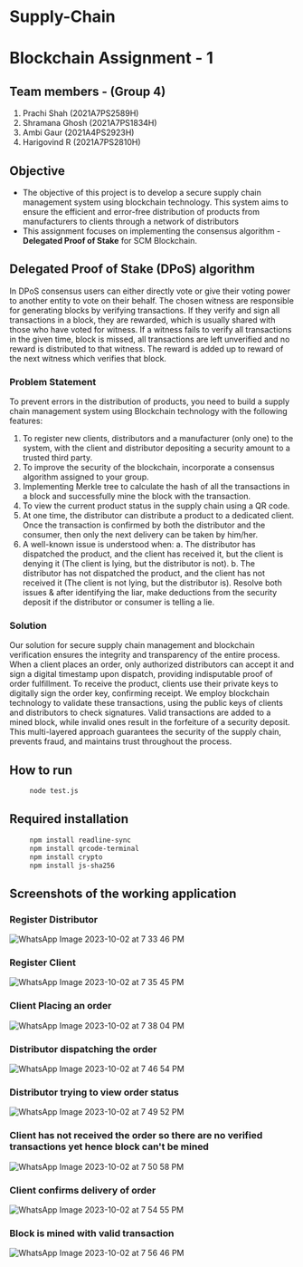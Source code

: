 # Supply-Chain
# Blockchain Assignment - 1

## Team members - (Group 4)
1) Prachi Shah (2021A7PS2589H)
2) Shramana Ghosh (2021A7PS1834H)
3) Ambi Gaur (2021A4PS2923H)
3) Harigovind R (2021A7PS2810H)

## Objective
* The objective of this project is to develop a secure supply chain management system using blockchain technology. This system aims to ensure the efficient and error-free distribution of products from manufacturers to clients through a network of distributors
* This assignment focuses on implementing the consensus algorithm - __Delegated Proof of Stake__ for SCM Blockchain.

## Delegated Proof of Stake (DPoS) algorithm 
In DPoS consensus users can either directly vote or give their voting power to another entity to vote on their behalf. The chosen witness are responsible for generating blocks by verifying transactions. If they verify and sign all transactions in a block, they are rewarded, which is usually shared with those who have voted for witness. If a witness fails to verify all transactions in the given time, block is missed, all transactions are left unverified and no reward is distributed to that witness. The reward is added up to reward of the next witness which verifies that block.

### Problem Statement
To prevent errors in the distribution of products, you need to build a supply chain management system using Blockchain technology with the following features:

1. To register new clients, distributors and a manufacturer (only one) to the system,
with the client and distributor depositing a security amount to a trusted third party.
2. To improve the security of the blockchain, incorporate a consensus algorithm
assigned to your group.
3. Implementing Merkle tree to calculate the hash of all the transactions in a block
and successfully mine the block with the transaction.
4. To view the current product status in the supply chain using a QR code.
5. At one time, the distributor can distribute a product to a dedicated client. Once
the transaction is confirmed by both the distributor and the consumer, then only
the next delivery can be taken by him/her.
6. A well-known issue is understood when:
a. The distributor has dispatched the product, and the client has received it,
but the client is denying it (The client is lying, but the distributor is not).
b. The distributor has not dispatched the product, and the client has not
received it (The client is not lying, but the distributor is).
Resolve both issues & after identifying the liar, make deductions from the security
deposit if the distributor or consumer is telling a lie.

### Solution
Our solution for secure supply chain management and blockchain verification ensures the integrity and transparency of the entire process. When a client places an order, only authorized distributors can accept it and sign a digital timestamp upon dispatch, providing indisputable proof of order fulfillment. To receive the product, clients use their private keys to digitally sign the order key, confirming receipt. We employ blockchain technology to validate these transactions, using the public keys of clients and distributors to check signatures. Valid transactions are added to a mined block, while invalid ones result in the forfeiture of a security deposit. This multi-layered approach guarantees the security of the supply chain, prevents fraud, and maintains trust throughout the process.


## How to run
```bash
     node test.js
```
## Required installation
```bash
     npm install readline-sync
     npm install qrcode-terminal
     npm install crypto
     npm install js-sha256
```
## Screenshots of the working application

### Register Distributor<br>
![WhatsApp Image 2023-10-02 at 7 33 46 PM](https://github.com/pks03/Supply-Chain/assets/115401101/8a529d79-cd25-4dfb-8514-ba9f83a2d146)

### Register Client<br>
![WhatsApp Image 2023-10-02 at 7 35 45 PM](https://github.com/pks03/Supply-Chain/assets/115401101/2e64869e-f804-4fba-b069-486c997ea3af)

### Client Placing an order
![WhatsApp Image 2023-10-02 at 7 38 04 PM](https://github.com/pks03/Supply-Chain/assets/115401101/04d52a39-adff-4c19-af11-e8baec01f265)

### Distributor dispatching the order
![WhatsApp Image 2023-10-02 at 7 46 54 PM](https://github.com/pks03/Supply-Chain/assets/115401101/71a5e66c-bf4e-48b9-8167-8ba0eabc7041)

### Distributor trying to view order status
![WhatsApp Image 2023-10-02 at 7 49 52 PM](https://github.com/pks03/Supply-Chain/assets/115401101/1f7a17ef-f26b-497b-a152-822d2b519d84)

### Client has not received the order so there are no verified transactions yet hence block can't be mined
![WhatsApp Image 2023-10-02 at 7 50 58 PM](https://github.com/pks03/Supply-Chain/assets/115401101/3808b405-f0aa-4f3d-ab37-ca596ef09aad)

### Client confirms delivery of order
![WhatsApp Image 2023-10-02 at 7 54 55 PM](https://github.com/pks03/Supply-Chain/assets/115401101/a540dfec-6bd7-42cb-b736-dbfbb89977e2)

### Block is mined with valid transaction
![WhatsApp Image 2023-10-02 at 7 56 46 PM](https://github.com/pks03/Supply-Chain/assets/115401101/38787bc6-529f-4809-9f7a-280d81a03793)
